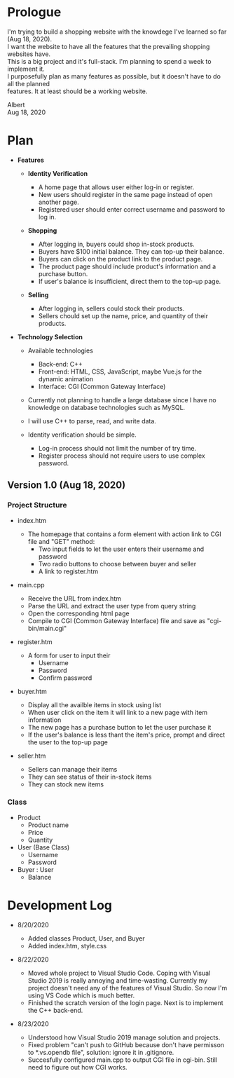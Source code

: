 # Prologue

I'm trying to build a shopping website with the knowdege I've learned so far (Aug 18, 2020).<br>
I want the website to have all the features that the prevailing shopping websites have.<br>
This is a big project and it's full-stack. I'm planning to spend a week to implement it.<br>
I purposefully plan as many features as possible, but it doesn't have to do all the planned <br>
features. It at least should be a working website.<br>

Albert<br>
Aug 18, 2020

# Plan

- **Features**

  - **Identity Verification**
      - A home page that allows user either log-in or register.
      - New users should register in the same page instead of open another page.
      - Registered user should enter correct username and password to log in.

  - **Shopping**
      - After logging in, buyers could shop in-stock products.
      - Buyers have $100 initial balance. They can top-up their balance.
      - Buyers can click on the product link to the product page.
      - The product page should include product's information and a purchase button.
      - If user's balance is insufficient, direct them to the top-up page.

  - **Selling**
    - After logging in, sellers could stock their products.
    - Sellers chould set up the name, price, and quantity of their products.

- **Technology Selection**

  - Available technologies
    - Back-end: C++
    - Front-end: HTML, CSS, JavaScript, maybe Vue.js for the dynamic animation
    - Interface: CGI (Common Gateway Interface)

  - Currently not planning to handle a large database since I have no knowledge on database
    technologies such as MySQL.
  
  - I will use C++ to parse, read, and write data.

  - Identity verification should be simple.
    - Log-in process should not limit the number of try time.
    - Register process should not require users to use complex password.

## Version 1.0 (Aug 18, 2020)
### Project Structure

- index.htm
  - The homepage that contains a form element with action link to CGI file and "GET" method:
    - Two input fields to let the user enters their username and password
    - Two radio buttons to choose between buyer and seller
    - A link to register.htm

- main.cpp
  - Receive the URL from index.htm
  - Parse the URL and extract the user type from query string
  - Open the corresponding html page
  - Compile to CGI (Common Gateway Interface) file and save as "cgi-bin/main.cgi"

- register.htm
  - A form for user to input their 
    - Username
    - Password
    - Confirm password

- buyer.htm
  - Display all the availble items in stock using list
  - When user click on the item it will link to a new page with item information
  - The new page has a purchase button to let the user purchase it
  - If the user's balance is less thant the item's price, prompt and direct the user to the top-up page

- seller.htm
  - Sellers can manage their items
  - They can see status of their in-stock items
  - They can stock new items

### Class
- Product
  - Product name
  - Price
  - Quantity
- User (Base Class)
  - Username
  - Password
- Buyer : User
  - Balance

# Development Log

- 8/20/2020
  - Added classes Product, User, and Buyer
  - Added index.htm, style.css

- 8/22/2020
  - Moved whole project to Visual Studio Code. Coping with Visual Studio 2019 is really annoying and time-wasting. Currently my project doesn't need any of the features of Visual Studio. So now I'm using VS Code which is much better.
  - Finished the scratch version of the login page. Next is to implement the C++ back-end.

- 8/23/2020
  - Understood how Visual Studio 2019 manage solution and projects.
  - Fixed problem "can't push to GitHub because don't have permisson to *.vs.opendb file", solution: ignore it in .gitignore.
  - Succesfully configured main.cpp to output CGI file in cgi-bin. Still need to figure out how CGI works.
